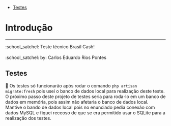 * [Testes](#section-1)

# Introdução

---

<larecipe-card shadow>
    :school_satchel: Teste técnico Brasil Cash!<br><br>
    :school_satchel: by: Carlos Eduardo Rios Pontes
</larecipe-card>

<a name="section-1"></a>

## Testes

:small_blue_diamond: Os testes só funcionarão após rodar o comando `php artisan migrate:fresh` pois usei o banco de dados local para realização deste teste. <br>
    O próximo passo deste projeto de testes seria para roda-lo em um banco de dados em memória, pois assim não afetaria o banco de dados local. Mantive o bando de dados local pois no enunciado pedia conexão com dados MySQL e fiquei receoso de que se era permitido usar o SQLite para a realização dos testes.
